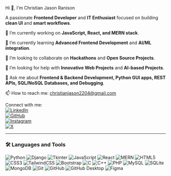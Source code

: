 Hi 👋, I'm Christian Jason Ranison

A passionate **Frontend Developer** and **IT Enthusiast** focused on building **clean UI** and **smart workflows**.

🔭 I’m currently working on **JavaScript, React, and MERN stack**.  

🌱 I’m currently learning **Advanced Frontend Development** and **AI/ML integration**.  

👯 I’m looking to collaborate on **Hackathons** and **Open Source Projects**.  

🤝 I’m looking for help with **Innovative Web Projects** and **AI-based Projects**.  

💬 Ask me about **Frontend & Backend Development, Python GUI apps, REST APIs, SQL/NoSQL Databases, and Debugging**.  

📫 How to reach me: [christianjason2204@gmail.com](mailto:christianjason2204@gmail.com)

Connect with me:  
[![LinkedIn](https://img.shields.io/badge/LinkedIn-ChristianJasonRanison-blue?style=flat-square&logo=linkedin&logoColor=white)](https://www.linkedin.com/in/jasonranisonchristian/)  
[![GitHub](https://img.shields.io/badge/GitHub-ChristianJason22042004-black?style=flat-square&logo=github&logoColor=white)](https://github.com/ChristianJason22042004)  
[![Instagram](https://img.shields.io/badge/Instagram-jasonchristian_22042004-purple?style=flat-square&logo=instagram&logoColor=white)](https://www.instagram.com/jasonchristian_22042004/)  
[![X](https://img.shields.io/badge/X-jasonranis75416-blue?style=flat-square&logo=twitter&logoColor=white)](https://x.com/jasonranis75416)

---

### 🛠 Languages and Tools

![Python](https://img.shields.io/badge/Python-3776AB?style=for-the-badge&logo=python&logoColor=white) ![Django](https://img.shields.io/badge/Django-092E20?style=for-the-badge&logo=django&logoColor=white) ![Tkinter](https://img.shields.io/badge/Tkinter-FF6F00?style=for-the-badge&logo=python&logoColor=white) ![JavaScript](https://img.shields.io/badge/JavaScript-F7DF1E?style=for-the-badge&logo=javascript&logoColor=black) ![React](https://img.shields.io/badge/React-61DAFB?style=for-the-badge&logo=react&logoColor=black) ![MERN](https://img.shields.io/badge/MERN-007ACC?style=for-the-badge&logo=javascript&logoColor=white) ![HTML5](https://img.shields.io/badge/HTML5-E34F26?style=for-the-badge&logo=html5&logoColor=white) ![CSS3](https://img.shields.io/badge/CSS3-1572B6?style=for-the-badge&logo=css3&logoColor=white) ![TailwindCSS](https://img.shields.io/badge/TailwindCSS-06B6D4?style=for-the-badge&logo=tailwind-css&logoColor=white) ![Bootstrap](https://img.shields.io/badge/Bootstrap-563D7C?style=for-the-badge&logo=bootstrap&logoColor=white) ![C](https://img.shields.io/badge/C-00599C?style=for-the-badge&logo=c&logoColor=white) ![C++](https://img.shields.io/badge/C++-00599C?style=for-the-badge&logo=c%2B%2B&logoColor=white) ![PHP](https://img.shields.io/badge/PHP-777BB4?style=for-the-badge&logo=php&logoColor=white) ![MySQL](https://img.shields.io/badge/MySQL-4479A1?style=for-the-badge&logo=mysql&logoColor=white) ![SQLite](https://img.shields.io/badge/SQLite-003B57?style=for-the-badge&logo=sqlite&logoColor=white) ![MongoDB](https://img.shields.io/badge/MongoDB-47A248?style=for-the-badge&logo=mongodb&logoColor=white) ![Git](https://img.shields.io/badge/Git-F05032?style=for-the-badge&logo=git&logoColor=white) ![GitHub](https://img.shields.io/badge/GitHub-181717?style=for-the-badge&logo=github&logoColor=white) ![GitHub Desktop](https://img.shields.io/badge/GitHub_Desktop-24292F?style=for-the-badge&logo=github&logoColor=white) ![Figma](https://img.shields.io/badge/Figma-F24E1E?style=for-the-badge&logo=figma&logoColor=white)

